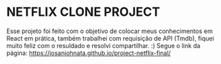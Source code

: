 <h1>NETFLIX CLONE PROJECT</h1>

Esse projeto foi feito com o objetivo de colocar meus conhecimentos em React em prática, também trabalhei com requisição de API (Tmdb), fiquei muito feliz com o resuldado e resolvi compartilhar. :)
Segue o link da página: https://josanjohnata.github.io/project-netflix-final/
